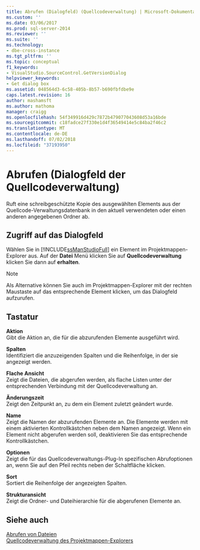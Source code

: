 ```yaml
---
title: Abrufen (Dialogfeld) (Quellcodeverwaltung) | Microsoft-Dokumentation
ms.custom: ''
ms.date: 03/06/2017
ms.prod: sql-server-2014
ms.reviewer: ''
ms.suite: ''
ms.technology:
- dbe-cross-instance
ms.tgt_pltfrm: ''
ms.topic: conceptual
f1_keywords:
- VisualStudio.SourceControl.GetVersionDialog
helpviewer_keywords:
- Get dialog box
ms.assetid: 048564d3-6c58-405b-8b57-b690fbfdbe9e
caps.latest.revision: 16
author: mashamsft
ms.author: mathoma
manager: craigg
ms.openlocfilehash: 54f349916d429c7872b479077043608d53a16bde
ms.sourcegitcommit: c18fadce27f330e1d4f36549414e5c84ba2f46c2
ms.translationtype: MT
ms.contentlocale: de-DE
ms.lasthandoff: 07/02/2018
ms.locfileid: "37193950"
---
```

# <a name="get-dialog-box-source-control"></a>Abrufen (Dialogfeld der Quellcodeverwaltung)
  Ruft eine schreibgeschützte Kopie des ausgewählten Elements aus der Quellcode-Verwaltungsdatenbank in den aktuell verwendeten oder einen anderen angegebenen Ordner ab.  
  
## <a name="dialog-box-access"></a>Zugriff auf das Dialogfeld  
 Wählen Sie in [!INCLUDE[ssManStudioFull](../includes/ssmanstudiofull-md.md)] ein Element im Projektmappen-Explorer aus. Auf der **Datei** Menü klicken Sie auf **Quellcodeverwaltung** klicken Sie dann auf **erhalten**.  
  
> [!NOTE]  
>  Als Alternative können Sie auch im Projektmappen-Explorer mit der rechten Maustaste auf das entsprechende Element klicken, um das Dialogfeld aufzurufen.  
  
## <a name="options"></a>Tastatur  
 **Aktion**  
 Gibt die Aktion an, die für die abzurufenden Elemente ausgeführt wird.  
  
 **Spalten**  
 Identifiziert die anzuzeigenden Spalten und die Reihenfolge, in der sie angezeigt werden.  
  
 **Flache Ansicht**  
 Zeigt die Dateien, die abgerufen werden, als flache Listen unter der entsprechenden Verbindung mit der Quellcodeverwaltung an.  
  
 **Änderungszeit**  
 Zeigt den Zeitpunkt an, zu dem ein Element zuletzt geändert wurde.  
  
 **Name**  
 Zeigt die Namen der abzurufenden Elemente an. Die Elemente werden mit einem aktivierten Kontrollkästchen neben dem Namen angezeigt. Wenn ein Element nicht abgerufen werden soll, deaktivieren Sie das entsprechende Kontrollkästchen.  
  
 **Optionen**  
 Zeigt die für das Quellcodeverwaltungs-Plug-In spezifischen Abrufoptionen an, wenn Sie auf den Pfeil rechts neben der Schaltfläche klicken.  
  
 **Sort**  
 Sortiert die Reihenfolge der angezeigten Spalten.  
  
 **Strukturansicht**  
 Zeigt die Ordner- und Dateihierarchie für die abgerufenen Elemente an.  
  
## <a name="see-also"></a>Siehe auch  
 [Abrufen von Dateien](../../2014/database-engine/retrieve-files.md)   
 [Quellcodeverwaltung des Projektmappen-Explorers](../../2014/database-engine/solution-explorer-source-control.md)  
  
  
